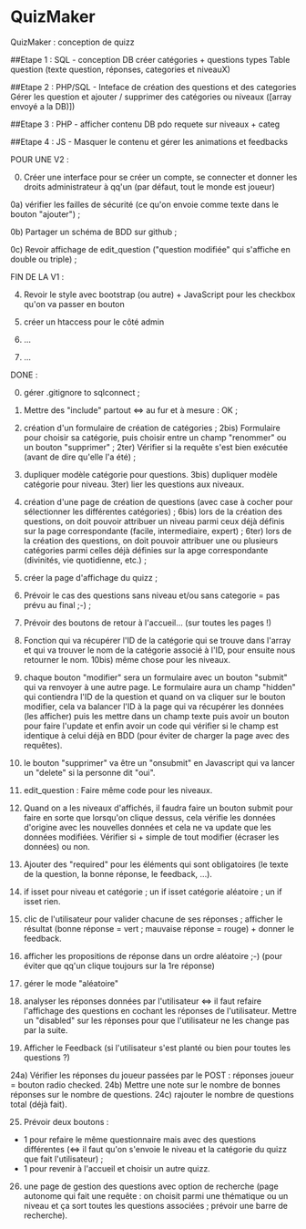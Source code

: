 # QuizMaker

QuizMaker : conception de quizz

##Etape 1 : SQL - conception DB
créer catégories + questions types
Table question (texte question, réponses, categories et niveauX)

##Etape 2 : PHP/SQL - Inteface de création des questions et des categories
Gérer les question et ajouter / supprimer des catégories ou niveaux ([array envoyé a la DB)])

##Etape 3  : PHP - afficher contenu DB
pdo requete sur niveaux + categ

##Etape 4 : JS - Masquer le contenu et gérer les animations et feedbacks

POUR UNE V2 :

00) Créer une interface pour se créer un compte, se connecter et donner les droits administrateur à qq'un (par défaut, tout le monde est joueur)

0a) vérifier les failles de sécurité (ce qu'on envoie comme texte dans le bouton "ajouter") ;

0b) Partager un schéma de BDD sur github ;

0c) Revoir affichage de edit_question ("question modifiée" qui s'affiche en double ou triple) ;



FIN DE LA V1 : 

4) Revoir le style avec bootstrap (ou autre) + JavaScript pour les checkbox qu'on va passer en bouton

5) créer un htaccess pour le côté admin 

13) ...

16) ...


DONE : 

0) gérer .gitignore to sqlconnect ;

1) Mettre des "include" partout <=> au fur et à mesure : OK ;

2) création d'un formulaire de création de catégories ;
2bis) Formulaire pour choisir sa catégorie, puis choisir entre un champ "renommer" ou un bouton "supprimer" ;
2ter) Vérifier si la requête s'est bien exécutée (avant de dire qu'elle l'a été) ;

3) dupliquer modèle catégorie pour questions.
3bis) dupliquer modèle catégorie pour niveau.
3ter) lier les questions aux niveaux.

6) création d'une page de création de questions (avec case à cocher pour sélectionner les différentes catégories) ;
6bis) lors de la création des questions, on doit pouvoir attribuer un niveau parmi ceux déjà définis sur la page correspondante (facile, intermediaire, expert) ;
6ter) lors de la création des questions, on doit pouvoir attribuer une ou plusieurs catégories parmi celles déjà définies sur la apge correspondante (divinités, vie quotidienne, etc.) ;

7) créer la page d'affichage du quizz ;

8) Prévoir le cas des questions sans niveau et/ou sans categorie = pas prévu au final ;-) ;

9) Prévoir des boutons de retour à l'accueil... (sur toutes les pages !)

10) Fonction qui va récupérer l'ID de la catégorie qui se trouve dans l'array et qui va trouver le nom de la catégorie associé à l'ID, pour ensuite nous retourner le nom.
10bis) même chose pour les niveaux.

11) chaque bouton "modifier" sera un formulaire avec un bouton "submit" qui va renvoyer à une autre page. Le formulaire aura un champ "hidden" qui contiendra l'ID de la question et quand on va cliquer sur le bouton modifier, cela va balancer l'ID à la page qui va récupérer les données (les afficher) puis les mettre dans un champ texte puis avoir un bouton pour faire l'update et enfin avoir un code qui vérifier si le champ est identique à celui déjà en BDD (pour éviter de charger la page avec des requêtes).

12) le bouton "supprimer" va être un "onsubmit" en Javascript qui va lancer un "delete" si la personne dit "oui".

14) edit_question : Faire même code pour les niveaux.

15) Quand on a les niveaux d'affichés, il faudra faire un bouton submit pour faire en sorte que lorsqu'on clique dessus, cela vérifie les données d'origine avec les nouvelles données et cela ne va update que les données modifiées. Vérifier si + simple de tout modifier (écraser les données) ou non.

17) Ajouter des "required" pour les éléments qui sont obligatoires (le texte de la question, la bonne réponse, le feedback, ...).

18) if isset pour niveau et catégorie ; un if isset catégorie aléatoire ; un if isset rien.

19) clic de l'utilisateur pour valider chacune de ses réponses ; afficher le résultat (bonne réponse = vert ; mauvaise réponse = rouge) + donner le feedback.

20) afficher les propositions de réponse dans un ordre aléatoire ;-) (pour éviter que qq'un clique toujours sur la 1re réponse)

21) gérer le mode "aléatoire" 

22) analyser les réponses données par l'utilisateur <=> il faut refaire l'affichage des questions en cochant les réponses de l'utilisateur.
Mettre un "disabled" sur les réponses pour que l'utilisateur ne les change pas par la suite.

23) Afficher le Feedback (si l'utilisateur s'est planté ou bien pour toutes les questions ?)

24a) Vérifier les réponses du joueur passées par le POST : réponses joueur = bouton radio checked.
24b) Mettre une note sur le nombre de bonnes réponses sur le nombre de questions.
24c) rajouter le nombre de questions total (déjà fait).

25) Prévoir deux boutons : 
- 1 pour refaire le même questionnaire mais avec des questions différentes (<=> il faut qu'on s'envoie le niveau et la catégorie du quizz que fait l'utilisateur) ;
- 1 pour revenir à l'accueil et choisir un autre quizz.

26) une page de gestion des questions avec option de recherche (page autonome qui fait une requête : on choisit parmi une thématique ou un niveau et ça sort toutes les questions associées ; prévoir une barre de recherche).